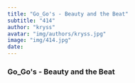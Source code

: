 ```yaml
---
title: "Go_Go's - Beauty and the Beat"
subtitle: "414"
author: "kryss"
avatar: "img/authors/kryss.jpg"
image: "img/414.jpg"
date:
---
```


### Go_Go's - Beauty and the Beat
